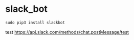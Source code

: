 # slack_bot

~~~
sudo pip3 install slackbot
~~~

test
https://api.slack.com/methods/chat.postMessage/test
